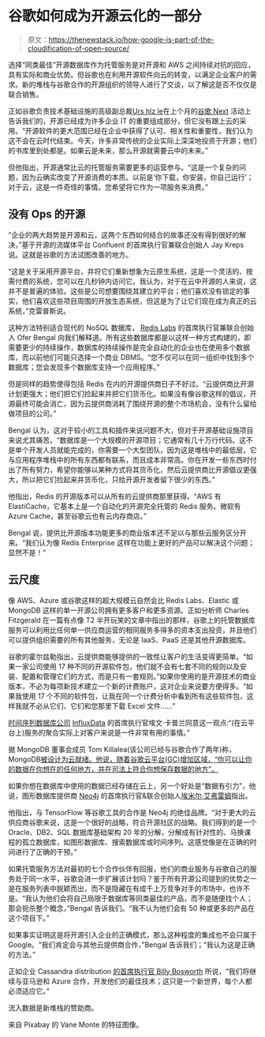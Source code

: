 # 谷歌如何成为开源云化的一部分

> 原文：<https://thenewstack.io/how-google-is-part-of-the-cloudification-of-open-source/>

选择“同类最佳”开源数据库作为托管服务是对开源和 AWS 之间持续对抗的回应，具有实际和商业优势。但谷歌也在利用开源软件向云的转变，以满足企业客户的需求。新的堆栈与谷歌合作的开源组织的领导人进行了交谈，以了解这是否不仅仅是联合销售。

正如谷歌负责技术基础设施的高级副总裁[Urs hlz le](https://ai.google/research/people/author79)在上个月的[谷歌 Next](https://cloud.withgoogle.com/next/sf/) 活动上告诉我们的，开源已经成为许多企业 IT 的重要组成部分，但它没有跟上云的采用。“开源软件的更大范围已经在企业中获得了认可、相关性和重要性，我们认为这不会在云时代结束。今天，许多非常传统的企业实际上深深地投资于开源；他们的书库里到处都是。如果云是未来，那么开源就需要云中的未来。”

但他指出，开源通常比云的托管服务需要更多的运营参与。“这是一个复杂的问题，因为云确实改变了开源消费的本质。以前是‘你下载，你安装，你自己运行’；对于云，这是一件奇怪的事情。您希望将它作为一项服务来消费。”

## 没有 Ops 的开源

“企业的两大趋势是开源和云，这两个东西如何结合的故事还没有得到很好的解决，”基于开源的流媒体平台 Confluent 的首席执行官兼联合创始人 Jay Kreps 说。这就是谷歌的方法试图改善的地方。

“这是关于采用开源平台，并将它们重新想象为云原生系统，这是一个灵活的、按需付费的系统，您可以在几秒钟内访问它。我认为，对于在云中开源的人来说，这并不是普遍的体验。这些是公司想要围绕其建立的平台；他们喜欢没有锁定的事实，他们喜欢这些项目周围的开放生态系统，但这是为了让它们现在成为真正的云系统，”克雷普斯说。

这种方法特别适合现代的 NoSQL 数据库， [Redis Labs](https://redis.com/) 的首席执行官兼联合创始人 Ofer Bengal 向我们解释道。所有这些数据库都是以这样一种方式构建的，即需要更少的持续操作，数据库的持续操作是完全自动化的企业也在使用多个数据库，而以前他们可能只选择一个商业 DBMS。“您不仅可以在同一组织中找到多个数据库；您会发现多个数据库支持一个应用程序。”

但是同样的趋势使得包括 Redis 在内的开源提供商日子不好过。“云提供商比开源计划更强大；他们把它们捡起来并把它们货币化。如果没有像谷歌这样的倡议，开源最终可能会消亡，因为云提供商消耗了围绕开源的整个市场机会，没有什么留给做项目的公司。”

Bengal 认为，这对于较小的工具和插件来说问题不大，但对于开源基础设施项目来说尤其痛苦。“数据库是一个大规模的开源项目；它通常有几十万行代码。这不是单个开发人员就能完成的，你需要一个大型团队，因为这是堆栈中的最低层，它与应用程序堆栈中的所有东西都有联系，而且成本非常高。你在开发一些东西时付出了所有努力，希望你能够以某种方式将其货币化，然后云提供商比开源倡议更强大，所以把它们捡起来并货币化，只给开源开发者留下很少的东西。”

他指出，Redis 的开源版本可以从所有的云提供商那里获得。“AWS 有 ElastiCache，它基本上是一个自动化的开源完全托管的 Redis 服务。微软有 Azure Cache，甚至谷歌云也有云内存商店。”

Bengal 说，提供比开源版本功能更多的商业版本还不足以与那些云服务区分开来。“我们认为像 Redis Enterprise 这样在功能上更好的产品可以解决这个问题；显然不是！”

## 云尺度

像 AWS、Azure 或谷歌这样的超大规模云自然会比 Redis Labs、Elastic 或 MongoDB 这样的单一开源公司拥有更多客户和更多资源。正如分析师 Charles Fitzgerald 在一篇有点像 T2 半开玩笑的文章中指出的那样，谷歌上的托管数据库服务可以利用比任何单一供应商运营的相同服务多得多的资本支出投资，并且他们可以提供组织需要的所有其他服务，无论是 IaaS、PaaS 还是其他开源数据库。

谷歌的霍尔兹勒指出，云提供商能够提供的一致性让客户的生活变得更简单。“如果一家公司使用 17 种不同的开源软件包，他们就不会有七套不同的规则以及安装、配置和管理它们的方式，而是只有一套规则。”如果你使用的是开源技术的商业版本，不必为每项新技术建立一个新的计费账户，这对企业来说要方便得多。“如果我使用 17 个不同的软件包，让我在同一个计费分析中看到所有这些软件包，这样我就不必从它们、它们和您那里下载 Excel 文件……”

[时间序列数据库公司](https://www.linkedin.com/in/kaplanevan) [InfluxData](https://www.influxdata.com/) 的首席执行官埃文·卡普兰同意这一观点:“(在云平台上)服务的聚合实际上对客户来说是一件非常有用的事情。”

据 MongoDB 董事会成员 Tom Killalea(该公司已经与谷歌合作了两年)称，MongoDB[被设计为云就绪。他说，随着谷歌云平台(GC)增加区域，“你可以让你的数据在你想在的任何地方，并在司法上符合你想保存数据的地方”。](https://twitter.com/tomk_)

如果你想在数据库中使用的数据已经存储在云上，另一个好处是“数据有引力”，他说，图形数据库提供商 [Neo4j](https://neo4j.com) 的首席执行官&联合创始人[埃米尔·艾弗雷姆](https://www.linkedin.com/in/emileifrem)指出。

他指出，与 TensorFlow 等谷歌工具的合作是 Neo4j 的绝佳品牌。“对于更大的云供应商谷歌来说，这是一个很好的战略，符合开源社区的战略。我们得到的是一个 Oracle、DB2、SQL 数据库基础架构 20 年的分解，分解成有针对性的、马换课程的孤立数据库，如图形数据库、搜索数据库或时间序列。这感觉像是在正确的时间进行了正确的干预。”

如果托管服务方法对最初的七个合作伙伴有回报，他们的商业服务与谷歌自己的服务处于同一水平，谷歌会进一步扩展该计划吗？鉴于所有开源公司提到的优势之一是在服务列表中脱颖而出，而不是隐藏在有成千上万竞争对手的市场中，也许不是。“我认为他们会将自己局限于数据库等同类最佳的产品，而不是随便找个人；那会扼杀整个概念，”Bengal 告诉我们。“我不认为他们会有 50 种或更多的产品在这个项目下。”

如果事实证明这是将开源引入企业的正确模式，那么这种程度的集成也不会只属于 Google。“我们肯定会与其他云提供商合作，”Bengal 告诉我们；“我认为这是正确的方法。”

正如企业 Cassandra distribution [的首席执行官 Billy Bosworth](https://www.datastax.com/) 所说，“我们将继续与亚马逊和 Azure 合作，开发他们的最佳技术；这只是一个新世界，每个人都必须适应它。”

流入数据是新堆栈的赞助商。

来自 Pixabay 的 Vane Monte 的特征图像。

<svg xmlns:xlink="http://www.w3.org/1999/xlink" viewBox="0 0 68 31" version="1.1"><title>Group</title> <desc>Created with Sketch.</desc></svg>